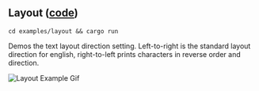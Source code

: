 ## Layout ([code](src/main.rs))

`cd examples/layout && cargo run`

Demos the text layout direction setting. Left-to-right is the standard layout direction for english, right-to-left
prints characters in reverse order and direction.

![Layout Example Gif](../../media/layout_example.gif)